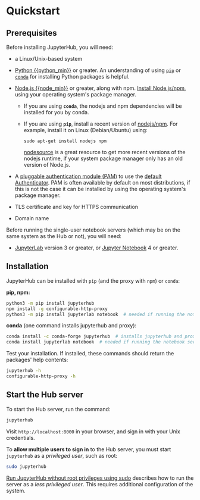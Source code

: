 # Quickstart

## Prerequisites

Before installing JupyterHub, you will need:

- a Linux/Unix-based system
- [Python {{python_min}}](https://www.python.org/downloads/) or greater. An understanding
  of using [`pip`](https://pip.pypa.io) or
  [`conda`](https://docs.conda.io/projects/conda/en/latest/user-guide/getting-started.html) for
  installing Python packages is helpful.
- [Node.js {{node_min}}](https://www.npmjs.com/) or greater, along with npm. [Install Node.js/npm](https://docs.npmjs.com/getting-started/installing-node),
  using your operating system's package manager.

  - If you are using **`conda`**, the nodejs and npm dependencies will be installed for
    you by conda.

  - If you are using **`pip`**, install a recent version of
    [nodejs/npm](https://docs.npmjs.com/getting-started/installing-node).
    For example, install it on Linux (Debian/Ubuntu) using:

    ```
    sudo apt-get install nodejs npm
    ```

    [nodesource][] is a great resource to get more recent versions of the nodejs runtime,
    if your system package manager only has an old version of Node.js.

- A [pluggable authentication module (PAM)](https://en.wikipedia.org/wiki/Pluggable_authentication_module)
  to use the [default Authenticator](authenticators).
  PAM is often available by default on most distributions, if this is not the case it can be installed by
  using the operating system's package manager.
- TLS certificate and key for HTTPS communication
- Domain name

[nodesource]: https://github.com/nodesource/distributions#table-of-contents

Before running the single-user notebook servers (which may be on the same
system as the Hub or not), you will need:

- [JupyterLab][] version 3 or greater,
  or [Jupyter Notebook][]
  4 or greater.

[jupyterlab]: https://jupyterlab.readthedocs.io
[jupyter notebook]: https://jupyter.readthedocs.io/en/latest/install.html

## Installation

JupyterHub can be installed with `pip` (and the proxy with `npm`) or `conda`:

**pip, npm:**

```bash
python3 -m pip install jupyterhub
npm install -g configurable-http-proxy
python3 -m pip install jupyterlab notebook  # needed if running the notebook servers in the same environment
```

**conda** (one command installs jupyterhub and proxy):

```bash
conda install -c conda-forge jupyterhub  # installs jupyterhub and proxy
conda install jupyterlab notebook  # needed if running the notebook servers in the same environment
```

Test your installation. If installed, these commands should return the packages'
help contents:

```bash
jupyterhub -h
configurable-http-proxy -h
```

## Start the Hub server

To start the Hub server, run the command:

```bash
jupyterhub
```

Visit `http://localhost:8000` in your browser, and sign in with your Unix
credentials.

To **allow multiple users to sign in** to the Hub server, you must start
`jupyterhub` as a _privileged user_, such as root:

```bash
sudo jupyterhub
```

[Run JupyterHub without root privileges using sudo](https://jupyterhub.readthedocs.io/en/latest/howto/configuration/config-sudo.html)
describes how to run the server as a _less privileged user_. This requires
additional configuration of the system.
